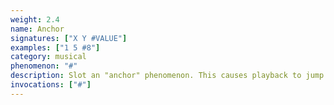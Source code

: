 ```yaml
---
weight: 2.4
name: Anchor
signatures: ["X Y #VALUE"]
examples: ["1 5 #8"]
category: musical
phenomenon: "#"
description: Slot an "anchor" phenomenon. This causes playback to jump to a specific slot in the track. If the slot is invalid then advance as if the slot was empty. [History.](https://en.wikipedia.org/wiki/HTML_element#Anchor)
invocations: ["#"]
---
```

